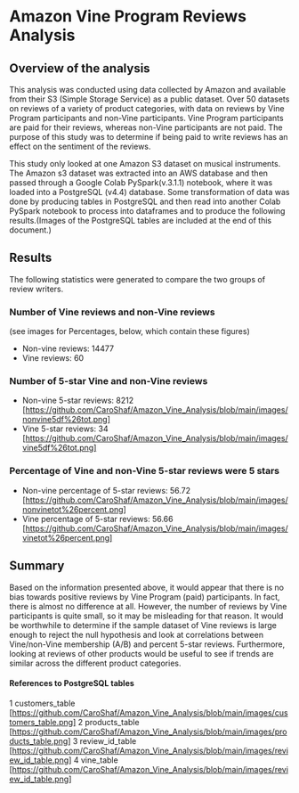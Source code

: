 # Amazon Vine Program Reviews Analysis

## Overview of the analysis
This analysis was conducted using data collected by Amazon and available from their S3 (Simple Storage Service) as a public dataset.  Over 50 datasets on reviews of a variety of
product categories, with data on reviews by Vine Program participants and non-Vine participants.  Vine Program participants are paid for their reviews, whereas non-Vine
participants are not paid.  The purpose of this study was to determine if being paid to write reviews has an effect on the sentiment of the reviews.  

This study only looked at one Amazon S3 dataset on musical instruments.  The Amazon s3 dataset was extracted into an AWS database and then passed through a Google Colab
PySpark(v.3.1.1) notebook, where it was loaded into a PostgreSQL (v4.4) database.  Some transformation of data was done by producing tables in PostgreSQL and then read into
another Colab PySpark notebook to process into dataframes and to produce the following results.(Images of the PostgreSQL tables are included at the end of this document.)

## Results
The following statistics were generated to compare the two groups of review writers.

### Number of Vine reviews and non-Vine reviews 
(see images for Percentages, below, which contain these figures)
  * Non-vine reviews: 14477 
  * Vine reviews: 60

### Number of 5-star Vine and non-Vine reviews
  * Non-vine 5-star reviews: 8212 [https://github.com/CaroShaf/Amazon_Vine_Analysis/blob/main/images/nonvine5df%26tot.png]
  * Vine 5-star reviews: 34 [https://github.com/CaroShaf/Amazon_Vine_Analysis/blob/main/images/vine5df%26tot.png]
  
### Percentage of Vine and non-Vine 5-star reviews were 5 stars
  * Non-vine percentage of 5-star reviews: 56.72 [https://github.com/CaroShaf/Amazon_Vine_Analysis/blob/main/images/nonvinetot%26percent.png]
  * Vine percentage of 5-star reviews: 56.66 [https://github.com/CaroShaf/Amazon_Vine_Analysis/blob/main/images/vinetot%26percent.png]
  
## Summary
Based on the information presented above, it would appear that there is no bias towards positive reviews by Vine Program (paid) participants.  In fact, there is almost no
difference at all.  However, the number of reviews by Vine participants is quite small, so it may be misleading for that reason.  It would be worthwhile to determine if the
sample dataset of Vine reviews is large enough to reject the null hypothesis and look at correlations between Vine/non-Vine membership (A/B) and percent 5-star reviews. 
Furthermore, looking at reviews of other products would be useful to see if trends are similar across the different product categories.

#### References to PostgreSQL tables
  1 customers_table [https://github.com/CaroShaf/Amazon_Vine_Analysis/blob/main/images/customers_table.png]
  2 products_table [https://github.com/CaroShaf/Amazon_Vine_Analysis/blob/main/images/products_table.png]
  3 review_id_table [https://github.com/CaroShaf/Amazon_Vine_Analysis/blob/main/images/review_id_table.png]
  4 vine_table [https://github.com/CaroShaf/Amazon_Vine_Analysis/blob/main/images/review_id_table.png]

